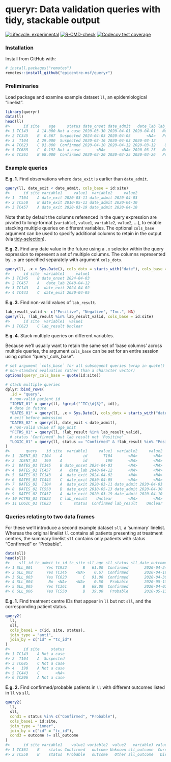 
<!-- README.md is generated from README.Rmd. Please edit that file -->

# queryr: Data validation queries with tidy, stackable output

<!-- badges: start -->

[![Lifecycle:
experimental](https://img.shields.io/badge/lifecycle-experimental-orange.svg)](https://www.tidyverse.org/lifecycle/#experimental)
[![R-CMD-check](https://github.com/epicentre-msf/queryr/workflows/R-CMD-check/badge.svg)](https://github.com/epicentre-msf/queryr/actions)
[![Codecov test
coverage](https://codecov.io/gh/epicentre-msf/queryr/branch/master/graph/badge.svg)](https://codecov.io/gh/epicentre-msf/queryr?branch=master)

<!-- badges: end -->

### Installation

Install from GitHub with:

``` r
# install.packages("remotes")
remotes::install_github("epicentre-msf/queryr")
```

### Preliminaries

Load package and examine example dataset `ll`, an epidemiological
“linelist”.

``` r
library(queryr)
data(ll)
head(ll)
#>      id site    age     status date_onset date_admit   date_lab lab_result  date_exit   outcome
#> 1 TC143    A 14.000 Not a case 2020-03-30 2020-04-01 2020-04-01   Negative 2024-04-02 Sent home
#> 2 TC345    B  0.667  Suspected 2024-04-03 2020-04-05       <NA>   Positive 2020-04-19      <NA>
#> 3  T104    A 29.000  Suspected 2020-03-16 2020-04-03 2020-03-12       <NA> 2020-03-11      <NA>
#> 4 TC623    C 91.000  Confirmed 2020-04-10 2020-04-12 2020-03-12    Unclear 2020-04-30     Cured
#> 5 TC685    C  0.192 Not a case       <NA>       <NA> 2020-03-25   Negative 2010-03-26 Sent home
#> 6 TC361    B 68.000  Confirmed 2020-03-20 2020-03-25 2020-03-26   Positive       <NA>   Unknown
```

### Example queries

**E.g. 1.** Find observations where `date_exit` is earlier than
`date_admit`.

``` r
query(ll, date_exit < date_admit, cols_base = id:site)
#>      id site variable1     value1  variable2     value2
#> 1  T104    A date_exit 2020-03-11 date_admit 2020-04-03
#> 2 TC550    B date_exit 2010-05-13 date_admit 2020-04-30
#> 3 TC457    A date_exit 2020-03-19 date_admit 2020-04-10
```

Note that by default the columns referenced in the query expression are
pivoted to long-format (`variable1`, `value1`, `variable2`, `value2`,
…), to enable stacking multiple queries on different variables. The
optional `cols_base` argument can be used to specify additional columns
to retain in the output (via
[tidy-selection](https://tidyselect.r-lib.org/reference/select_helpers.html)).

**E.g. 2.** Find any date value in the future using a `.x` selector
within the query expression to represent a set of multiple columns. The
columns represented by `.x` are specified separately with argument
`cols_dotx`.

``` r
query(ll, .x > Sys.Date(), cols_dotx = starts_with("date"), cols_base = id:site)
#>      id site  variable1     value1
#> 1 TC345    B date_onset 2024-04-03
#> 2 TC457    A   date_lab 2040-04-12
#> 3 TC143    A  date_exit 2024-04-02
#> 4 TC443    C  date_exit 2030-04-05
```

**E.g. 3.** Find non-valid values of `lab_result`.

``` r
lab_result_valid <- c("Positive", "Negative", "Inc.", NA)
query(ll, !lab_result %in% lab_result_valid, cols_base = id:site)
#>      id site  variable1  value1
#> 1 TC623    C lab_result Unclear
```

**E.g. 4.** Stack multiple queries on different variables.

Because we’ll usually want to retain the same set of ‘base columns’
across multiple queries, the argument `cols_base` can be set for an
entire session using option “queryr\_cols\_base”.

``` r
# set argument `cols_base` for all subsequent queries (wrap in quote() if using
# non-standard evaluation rather than a character vector)
options(queryr_cols_base = quote(id:site))

# stack multiple queries
dplyr::bind_rows(
  .id = "query",
  # non-valid patient id
  "IDENT_01" = query(ll, !grepl("^TC\\d{3}", id)),
  # date in future
  "DATES_01" = query(ll, .x > Sys.Date(), cols_dotx = starts_with("date")),
  # exit before admission
  "DATES_02" = query(ll, date_exit < date_admit),
  # non-valid value of age_unit
  "FCTRS_01" = query(ll, !lab_result %in% lab_result_valid),
  # status 'Confirmed' but lab result not 'Positive'
  "LOGIC_01" = query(ll, status == "Confirmed" & !lab_result %in% "Positive")
)
#>       query    id site  variable1     value1  variable2     value2
#> 1  IDENT_01  T104    A         id       T104       <NA>       <NA>
#> 2  IDENT_01   190    A         id        190       <NA>       <NA>
#> 3  DATES_01 TC345    B date_onset 2024-04-03       <NA>       <NA>
#> 4  DATES_01 TC457    A   date_lab 2040-04-12       <NA>       <NA>
#> 5  DATES_01 TC143    A  date_exit 2024-04-02       <NA>       <NA>
#> 6  DATES_01 TC443    C  date_exit 2030-04-05       <NA>       <NA>
#> 7  DATES_02  T104    A  date_exit 2020-03-11 date_admit 2020-04-03
#> 8  DATES_02 TC550    B  date_exit 2010-05-13 date_admit 2020-04-30
#> 9  DATES_02 TC457    A  date_exit 2020-03-19 date_admit 2020-04-10
#> 10 FCTRS_01 TC623    C lab_result    Unclear       <NA>       <NA>
#> 11 LOGIC_01 TC623    C     status  Confirmed lab_result    Unclear
```

### Queries relating to two data frames

For these we’ll introduce a second example dataset `sll`, a ‘summary’
linelist. Whereas the original linelist `ll` contains all patients
presenting at treatment centres, the summary linelist `sll` contains
only patients with status “Confirmed” or “Probable”.

``` r
data(sll)
head(sll)
#>    sll_id tc_admit tc_id tc_site sll_age sll_status sll_date_outcome sll_outcome
#> 1 SLL_001      Yes TC932       B   61.00  Confirmed       2020-04-24        Died
#> 2 SLL_002      Yes TC345    <NA>    0.67  Confirmed       2020-04-19        Died
#> 3 SLL_003      Yes TC623       C   91.00  Confirmed       2020-04-30       Cured
#> 4 SLL_004       No  <NA>    <NA>    0.50   Probable       2020-05-13        Died
#> 5 SLL_005      Yes TC361       B   68.00  Confirmed       2020-04-02       Cured
#> 6 SLL_006      Yes TC550       B   39.00   Probable       2010-05-13        Died
```

**E.g. 1.** Find treatment centre IDs that appear in `ll` but not `sll`,
and the corresponding patient status.

``` r
query2(
  ll,
  sll,
  cols_base1 = c(id, site, status),
  join_type = "anti",
  join_by = c("id" = "tc_id")
)
#>      id site     status
#> 1 TC143    A Not a case
#> 2  T104    A  Suspected
#> 3 TC685    C Not a case
#> 4   190    A Not a case
#> 5 TC443    C       <NA>
#> 6 TC206    A Not a case
```

**E.g. 2.** Find confirmed/probable patients in `ll` with different
outcomes listed in `ll` vs `sll`.

``` r
query2(
  ll,
  sll,
  cond1 = status %in% c("Confirmed", "Probable"),
  cols_base1 = id:site,
  join_type = "inner",
  join_by = c("id" = "tc_id"),
  cond3 = outcome != sll_outcome
)
#>      id site variable1    value1 variable2  value2   variable3 value3
#> 1 TC361    B    status Confirmed   outcome Unknown sll_outcome  Cured
#> 2 TC550    B    status  Probable   outcome   Other sll_outcome   Died
```
